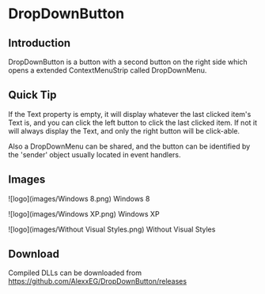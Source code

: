 # DropDownButton

## Introduction

DropDownButton is a button with a second button on the right side which opens a extended ContextMenuStrip called DropDownMenu.

## Quick Tip

If the Text property is empty, it will display whatever the last clicked item's Text is, and you can click the left button to click the last clicked item. If not it will always display the Text, and only the right button will be click-able.

Also a DropDownMenu can be shared, and the button can be identified by the 'sender' object usually located in event handlers.

## Images

![logo](images/Windows 8.png) Windows 8

![logo](images/Windows XP.png) Windows XP

![logo](images/Without Visual Styles.png) Without Visual Styles

## Download

Compiled DLLs can be downloaded from https://github.com/AlexxEG/DropDownButton/releases

